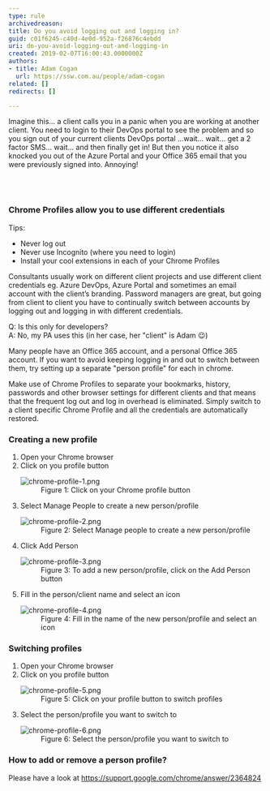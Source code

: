 ```yaml
---
type: rule
archivedreason: 
title: Do you avoid logging out and logging in?
guid: c01f6245-c40d-4e0d-952a-f26876c4ebdd
uri: do-you-avoid-logging-out-and-logging-in
created: 2019-02-07T16:00:43.0000000Z
authors:
- title: Adam Cogan
  url: https://ssw.com.au/people/adam-cogan
related: []
redirects: []

---
```



<p class="ssw15-rteElement-P">Imagine this… a client calls you in a panic when you are working at another client. You need to login to their DevOps portal to see the problem and so you sign out of your current clients DevOps portal …wait… wait… get a 2 factor SMS… wait… and then finally get in! But then you notice it also knocked you out of the Azure Portal and your Office 365 email that you were previously signed into. Annoying!<br></p>
<br><excerpt class='endintro'></excerpt><br>
<h3 class="ssw15-rteElement-H3">Chrome Profiles allow you to use different credentials <br></h3><p class="ssw15-rteElement-P">Tips&#58;<br></p><p class="ssw15-rteElement-P"></p><ul><li>Never log out<br></li><li>Never use Incognito (where you need to login)<br></li><li>Install your cool extensions in each of your Chrome Profiles<br></li></ul>Consultants usually work on different client projects and use different client credentials eg. Azure DevOps, Azure Portal and sometimes an email account with the client’s branding. Password managers are great, but going from client to client you have to continually switch between accounts by logging out and logging in with different credentials.<p></p><p class="ssw15-rteElement-P">Q&#58; Is this only for developers?<br>A&#58; No,&#160;my&#160;PA uses this (in her case, her &quot;client&quot;&#160;is Adam &#128521;)&#160;</p><p class="ssw15-rteElement-P">Many people have an Office 365 account, and a personal Office 365 account. If you want to avoid keeping logging in and out to switch between them, try setting up a separate &quot;person profile&quot;&#160;for each in chrome.<br></p><p class="ssw15-rteElement-P">Make use of Chrome Profiles to separate your bookmarks, history, passwords and other browser settings for different clients and that means that the frequent log out and log in overhead is eliminated. Simply switch to a client specific Chrome Profile and all the credentials are automatically restored. <br></p><h3 class="ssw15-rteElement-H3">Creating a new profile</h3><p class="ssw15-rteElement-P"></p><ol><li>Open your Chrome browser<br></li><li>Click on you profile button<br>
      <dl class="image"><dt> <img src="/PublishingImages/chrome-profile-1.png" alt="chrome-profile-1.png" /> </dt><dd>Figure 1&#58; Click on your Chrome profile button</dd></dl></li><li>Select Manage People to create a new person/profile<br>
      <dl class="image"><dt> <img src="/PublishingImages/chrome-profile-2.png" alt="chrome-profile-2.png" /> </dt><dd>Figure 2&#58; Select Manage people to create a new person/profile</dd></dl></li><li>Click Add Person<br>
      <dl class="image"><dt> <img src="/PublishingImages/chrome-profile-3.png" alt="chrome-profile-3.png" /> </dt><dd>Figure 3&#58; To add a new person/profile, click on the Add Person button</dd></dl></li><li>Fill in the person/client name and select an icon<br>
      <dl class="image"><dt> <img src="/PublishingImages/chrome-profile-4.png" alt="chrome-profile-4.png" /> </dt><dd>Figure 4&#58; Fill in the name of the new person/profile and select an icon</dd></dl></li></ol><h3>Switching profiles</h3><ol><li>Open your Chrome browser</li><li>Click on you profile button<br>
      <dl class="image"><dt> <img src="/PublishingImages/chrome-profile-5.png" alt="chrome-profile-5.png" /> </dt><dd>Figure 5&#58; Click on your profile button to switch profiles</dd></dl></li><li>Select the person/profile you want to switch to<br>
      <dl class="image"><dt> <img src="/PublishingImages/chrome-profile-6.png" alt="chrome-profile-6.png" /> </dt><dd>Figure 6&#58; Select the person/profile you want to switch to<br></dd></dl></li></ol><h3 class="ssw15-rteElement-H3">How to add or remove a person profile?</h3><p>Please have a look at <a href="https&#58;//support.google.com/chrome/answer/2364824">https&#58;//support.google.com/chrome/answer/2364824</a> </p>


